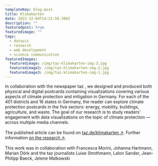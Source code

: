 ```yaml
---
templateKey: blog-post
title: Klimakarten
date: 2022-12-04T14:21:59.396Z
description: ""
featuredpost: true
featuredimage: ""
tags:
  - datavis
  - research
  - web development
  - science communication
featuredImages:
  featuredimage: /img/taz-klimakarten-img-3.jpg
  featuredimage2: /img/taz-klimakarten-img-2.jpg
  featuredimage3: /img/taz-klimakarten-img-1.jpg
---
```

In collaboration with the newspaper taz , we designed and produced both physical and digital postcards containing visualizations covering various aspects of climate protection and mitigation in Germany.
For each of the 401 districts and 16 states in Germany, the reader can explore climate protection postcards in the five sectors: energy, mobility, buildings, agriculture, and waste. The goal of our research is to study readers’ engagement with data visualizations on the topic of climate protection — across multiple media channels.\
\
T﻿he published article  can be found on [taz.de/klimakarten ↗](https://taz.de/klimakarten). Further information [on the research ↗](https://uclab.fh-potsdam.de/projects/klimakarten/).\
\
This work was in collaboration with Francesca Morini, Johanna Hartmann, Marian Dörk and the taz journalists Luise Strothmann, Lalon Sander, Jean-Philipp Baeck, Jelene Malkowski